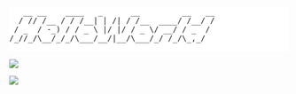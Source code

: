 <pre style="background-color: #fff !important;">
   __ __    ____   _      __         __   __
  / // /__ / / /__| | /| / /__  ____/ /__/ /
 / _  / -_) / / _ \ |/ |/ / _ \/ __/ / _  / 
/_//_/\__/_/_/\___/__/|__/\___/_/ /_/\_,_/  
                                        
</pre>

<!-- ![](https://github-readme-stats.vercel.app/api/top-langs/?username=chenyihan1-tal&hide=css,html&layout=compact&card_width=446&theme=algolia) -->
![](https://github-readme-stats.vercel.app/api/top-langs/?username=chenyihan1-tal&hide=css,html&layout=compact&card_width=446)

<!-- ![](https://github-readme-stats.vercel.app/api?username=chenyihan1-tal&show_icons=true&theme=algolia&hide=contribs&count_private=true&include_all_commits=true) -->
![](https://github-readme-stats.vercel.app/api?username=chenyihan1-tal&show_icons=true&hide=contribs&count_private=true&include_all_commits=true)
